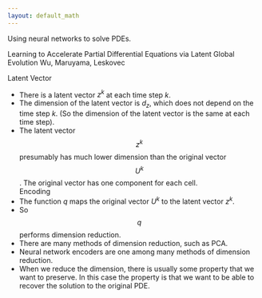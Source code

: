 ```yaml
---
layout: default_math
---
```


Using neural networks to solve PDEs. 

Learning to Accelerate Partial Differential Equations via Latent Global Evolution 
Wu, Maruyama, Leskovec

Latent Vector 
* There is a latent vector $z^k$ at each time step $k$. 
* The dimension of the latent vector is $d_z$, which does not depend on the time step $k$. (So the dimension of the latent vector is the same at each time step).
* The latent vector $$z^k$$ presumably has much lower dimension than the original vector $$U^k$$. The original vector has one component for each cell.  
Encoding 
* The function $q$ maps the original vector $U^k$ to the latent vector $z^k$. 
* So $$q$$ performs dimension reduction. 
* There are many methods of dimension reduction, such as PCA. 
* Neural network encoders are one among many methods of dimension reduction. 
* When we reduce the dimension, there is usually some property that we want to preserve. In this case the property is that we want to be able to recover the solution to the original PDE. 
